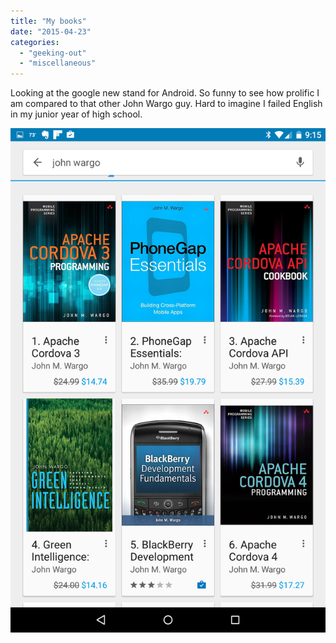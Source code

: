 ```yaml
---
title: "My books"
date: "2015-04-23"
categories: 
  - "geeking-out"
  - "miscellaneous"
---
```


Looking at the google new stand for Android. So funny to see how prolific I am compared to that other John Wargo guy. Hard to imagine I failed English in my junior year of high school.

[![image](images/wpid-screenshot_2015-04-22-21-16-01.png "Screenshot_2015-04-22-21-16-01.png")](http://www.thewargos.com/wp-content/uploads/2015/04/wpid-screenshot_2015-04-22-21-16-01.png)
